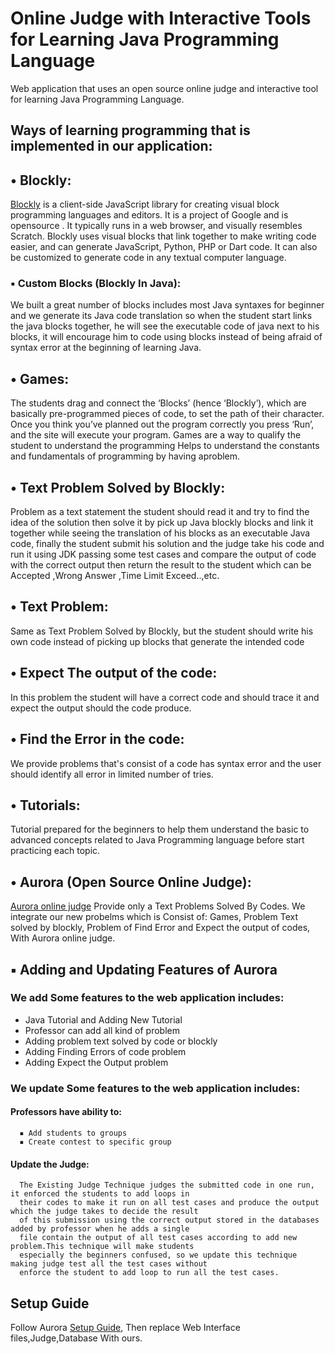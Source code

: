 # Online Judge with Interactive Tools for Learning Java Programming Language

Web application that uses an open source online judge and interactive tool for learning Java Programming Language.

## Ways of learning programming that is implemented in our application:

## **• Blockly:**

[Blockly](https://developers.google.com/blockly) is a client-side JavaScript library for creating visual block
programming languages and editors. It is a project of Google and is opensource
. It typically runs in a web browser, and visually resembles Scratch.
Blockly uses visual blocks that link together to make writing code easier,
and can generate JavaScript, Python, PHP or Dart code. It can also be
customized to generate code in any textual computer language.

### **▪ Custom Blocks (Blockly In Java):**

We built a great number of blocks includes most Java syntaxes for
beginner and we generate its Java code translation so when the student
start links the java blocks together, he will see the executable code of
java next to his blocks, it will encourage him to code using blocks
instead of being afraid of syntax error at the beginning of learning
Java.

## **• Games:**

The students drag and connect the ‘Blocks’ (hence ‘Blockly’), which are
basically pre-programmed pieces of code, to set the path of their
character. Once you think you’ve planned out the program correctly
you press ‘Run’, and the site will execute your program.
Games are a way to qualify the student to understand the programming
Helps to understand the constants and fundamentals of programming by
having aproblem.

## **• Text Problem Solved by Blockly:**

Problem as a text statement the student should read it and try to find the idea of
the solution then solve it by pick up Java blockly blocks and link it together while
seeing the translation of his blocks as an executable Java code, finally the student
submit his solution and the judge take his code and run it using JDK passing some
test cases and compare the output of code with the correct output then return the
result to the student which can be Accepted ,Wrong Answer ,Time Limit
Exceed..,etc.

## **• Text Problem:**

Same as Text Problem Solved by Blockly, but the student should write his own
code instead of picking up blocks that generate the intended code

## **• Expect The output of the code:**

In this problem the student will have a correct code and should trace it and expect
the output should the code produce.

## **• Find the Error in the code:**
We provide problems that's consist of a code has syntax error and the user should identify all error in limited number
of tries.

## **• Tutorials:**

Tutorial prepared for the beginners to help them understand the basic to
advanced concepts related to Java Programming language before start
practicing each topic.

## **• Aurora (Open Source Online Judge):**

[Aurora online judge](https://github.com/pushkar8723/Aurora) Provide only a Text Problems Solved By Codes.
We integrate our new probelms which is Consist of: Games, Problem Text solved
by blockly, Problem of Find Error and Expect the output of codes, With
Aurora online judge.

## **▪ Adding and Updating Features of Aurora**

### **We add Some features to the web application includes:**
  - Java Tutorial and Adding New Tutorial
  - Professor can add all kind of problem
  - Adding problem text solved by code or blockly
  - Adding Finding Errors of code problem
  - Adding Expect the Output problem

### **We update Some features to the web application includes:**

####  Professors have ability to:
      ▪ Add students to groups
      ▪ Create contest to specific group
####  Update the Judge:
      The Existing Judge Technique judges the submitted code in one run, it enforced the students to add loops in 
      their codes to make it run on all test cases and produce the output which the judge takes to decide the result
      of this submission using the correct output stored in the databases added by professor when he adds a single 
      file contain the output of all test cases according to add new problem.This technique will make students 
      especially the beginners confused, so we update this technique making judge test all the test cases without 
      enforce the student to add loop to run all the test cases.

## Setup Guide
Follow Aurora [Setup Guide](https://github.com/pushkar8723/Aurora/wiki/Setup-Guide), Then replace Web Interface files,Judge,Database With ours.
